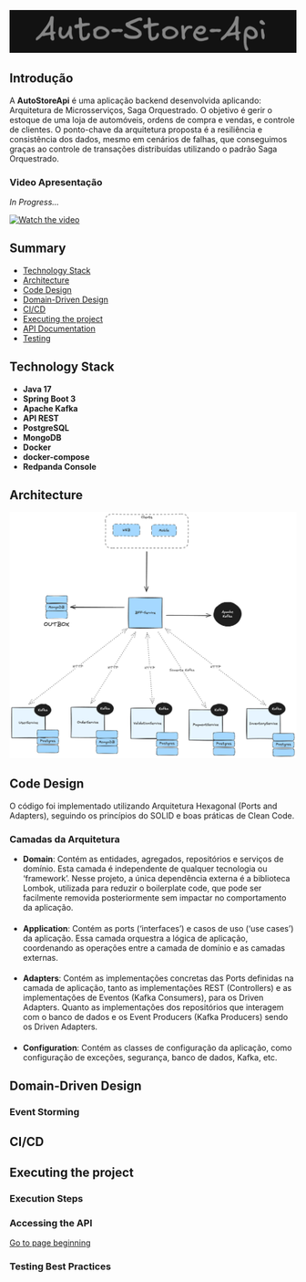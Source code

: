 ![auto-store](docs/auto-store-api.png)

## Introdução

A **AutoStoreApi** é uma aplicação backend desenvolvida aplicando: Arquitetura de Microsserviços, Saga Orquestrado.
O objetivo é gerir o estoque de uma loja de automóveis, ordens de compra e vendas, e controle de clientes.
O ponto-chave da arquitetura proposta é a resiliência e consistência dos dados, mesmo em cenários de falhas,
que conseguimos graças ao controle de transações distribuídas utilizando o padrão Saga Orquestrado.

### Video Apresentação

*In Progress...*

[![Watch the video](https://img.youtube.com/vi/0b1g2a3c4d5e/maxresdefault.jpg)](https://www.youtube.com/watch?v=1234567890)

## Summary

* [Technology Stack](#technology-stack)
* [Architecture](#architecture)
* [Code Design](#system-design)
* [Domain-Driven Design](#domain-driven-design)
* [CI/CD](#cicd)
* [Executing the project](#executing-the-project)
* [API Documentation](#api-documentation)
* [Testing](#testing)

## Technology Stack

* **Java 17**
* **Spring Boot 3**
* **Apache Kafka**
* **API REST**
* **PostgreSQL**
* **MongoDB**
* **Docker**
* **docker-compose**
* **Redpanda Console**

## Architecture

![SD](docs/SD.png)

## Code Design

O código foi implementado utilizando Arquitetura Hexagonal (Ports and Adapters), seguindo os princípios do SOLID e boas
práticas de Clean Code.

### Camadas da Arquitetura

* **Domain**: Contém as entidades, agregados, repositórios e serviços de domínio. Esta camada é independente de
  qualquer tecnologia ou ‘framework’. Nesse projeto, a única dependência externa é a biblioteca Lombok, utilizada
  para reduzir o boilerplate code, que pode ser facilmente removida posteriormente sem impactar no comportamento da
  aplicação.

####

* **Application**: Contém as ports (‘interfaces’) e casos de uso (‘use cases’) da aplicação. Essa camada orquestra a
  lógica de
  aplicação, coordenando as operações entre a camada de domínio e as camadas externas.

####

* **Adapters**: Contém as implementações concretas das Ports definidas na camada de aplicação, tanto as
  implementações REST (Controllers) e as implementações de Eventos (Kafka Consumers), para os Driven Adapters.
  Quanto as implementações dos repositórios que interagem com o banco de dados e os Event Producers (Kafka Producers)
  sendo os Driven Adapters.

####

* **Configuration**: Contém as classes de configuração da aplicação, como configuração de exceções, segurança,
  banco de dados, Kafka, etc.

## Domain-Driven Design

### Event Storming

## CI/CD

## Executing the project

### Execution Steps

### Accessing the API

[Go to page beginning](#introdução)

### Testing Best Practices
